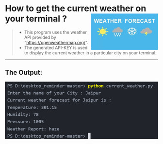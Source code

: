 # How to get the current weather on your terminal ?<img src= "https://github.com/ASHISH-KUMAR-PANDEY/Projects/blob/master/images/weather.jpg" width="220" height="120" align="right">
> - This program uses the weather API provided by "https://openweathermap.org/".
> - The generated API-KEY  is used to display the current weather in a particular city on your terminal.
----------------
## The Output:
<img src= "https://github.com/ASHISH-KUMAR-PANDEY/Projects/blob/master/images/weather_2.png" align="center">
